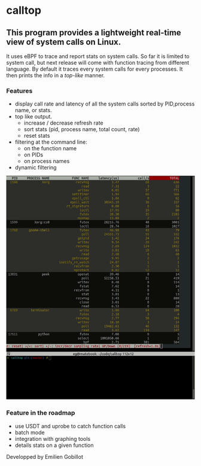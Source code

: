 # calltop
## This program provides a lightweight real-time view of system calls on Linux.

It uses eBPF to trace and report stats on system calls. So far it is limited to system call, but next release will come with function tracing from different language. By default it traces every system calls for every processes. It then prints the info in a *top-like* manner.

### Features
 - display call rate and latency of all the system calls sorted by PID,process name, or stats.
 - top like output.
    - increase / decrease refresh rate
    - sort stats (pid, process name, total count, rate)
    - reset stats
 - filtering at the command line: 
    - on the function name
    - on PIDs
    - on process names
 - dynamic filtering

![alt text](https://github.com/egobillot/calltop/raw/master/calltop.gif "calltop")

### Feature in the roadmap
 - use USDT and uprobe to catch function calls
 - batch mode
 - integration with graphing tools
 - details stats on a given function

Developped by Emilien Gobillot
